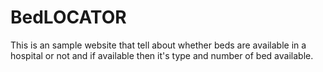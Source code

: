 # BedLOCATOR
This is an sample website that tell about whether beds are available in a hospital or not and if available then it's type and number of bed available.
